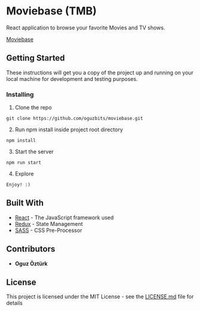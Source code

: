 # Moviebase (TMB)

React application to browse your favorite Movies and TV shows.

[Moviebase](https://moviebase.space/)

## Getting Started

These instructions will get you a copy of the project up and running on your local machine for development and testing purposes.

### Installing

1. Clone the repo

```
git clone https://github.com/oguzbits/moviebase.git
```

2. Run npm install inside project root directory

```
npm install
```

3. Start the server

```
npm run start
```

4. Explore

```
Enjoy! :)
```

## Built With

- [React](https://reactjs.org/) - The JavaScript framework used
- [Redux](https://redux.js.org/) - State Management
- [SASS](https://sass-lang.com/) - CSS Pre-Processor

## Contributors

- **Oguz Öztürk**

## License

This project is licensed under the MIT License - see the [LICENSE.md](LICENSE.md) file for details
